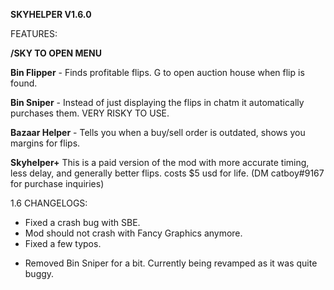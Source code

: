 **SKYHELPER V1.6.0**

FEATURES:

**/SKY TO OPEN MENU**

**Bin Flipper** - Finds profitable flips. G to open auction house when flip is found.

**Bin Sniper** - Instead of just displaying the flips in chatm it automatically purchases them. VERY RISKY TO USE.

**Bazaar Helper** - Tells you when a buy/sell order is outdated, shows you margins for flips.

**Skyhelper+** This is a paid version of the mod with more accurate timing, less delay, and generally better flips. costs $5 usd for life. (DM catboy#9167 for purchase inquiries)



1.6 CHANGELOGS:

+ Fixed a crash bug with SBE.
+ Mod should not crash with Fancy Graphics anymore.
+ Fixed a few typos.

- Removed Bin Sniper for a bit. Currently being revamped as it was quite buggy.

